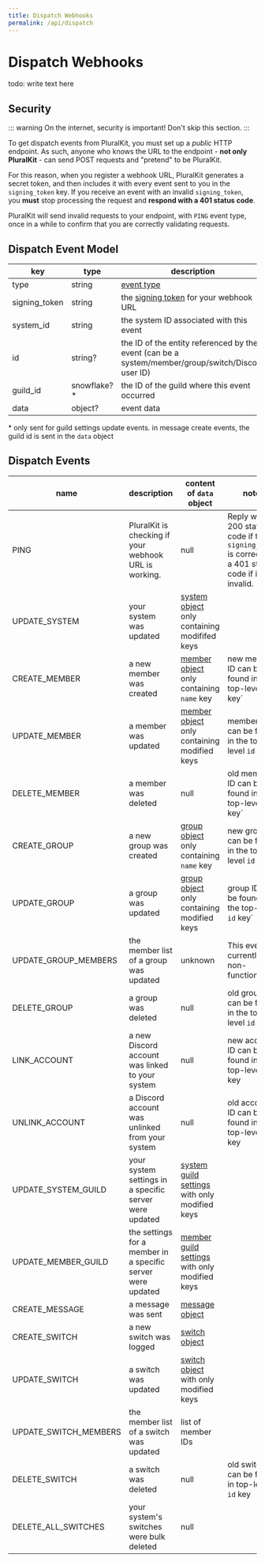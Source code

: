 ```yaml
---
title: Dispatch Webhooks
permalink: /api/dispatch
---
```


# Dispatch Webhooks

todo: write text here

## Security

::: warning
On the internet, security is important! Don't skip this section.
:::

To get dispatch events from PluralKit, you must set up a *public* HTTP endpoint. As such, anyone who knows the URL to the endpoint - **not only PluralKit** - can send POST requests and "pretend" to be PluralKit.

For this reason, when you register a webhook URL, PluralKit generates a secret token, and then includes it with every event sent to you in the `signing_token` key. If you receive an event with an invalid `signing_token`, you **must** stop processing the request and **respond with a 401 status code**.

PluralKit will send invalid requests to your endpoint, with `PING` event type, once in a while to confirm that you are correctly validating requests.

## Dispatch Event Model

|key|type|description|
|---|---|---|
|type|string|[event type](#event-type-enum)|
|signing_token|string|the [signing token](#security) for your webhook URL|
|system_id|string|the system ID associated with this event|
|id|string?|the ID of the entity referenced by the event (can be a system/member/group/switch/Discord user ID)|
|guild_id|snowflake?*|the ID of the guild where this event occurred|
|data|object?|event data|

\* only sent for guild settings update events. in message create events, the guild id is sent in the `data` object

## Dispatch Events

|name|description|content of `data` object|notes|
|---|---|---|---|
|PING|PluralKit is checking if your webhook URL is working.|null|Reply with a 200 status code if the `signing_token` is correct, or a 401 status code if it is invalid.|
|UPDATE_SYSTEM|your system was updated|[system object](/api/models#system-model) only containing modififed keys|
|CREATE_MEMBER|a new member was created|[member object](/api/models#member-model) only containing `name` key|new member ID can be found in the top-level `id` key`|
|UPDATE_MEMBER|a member was updated|[member object](/api/models#member-model) only containing modified keys|member ID can be found in the top-level `id` key`|
|DELETE_MEMBER|a member was deleted|null|old member ID can be found in the top-level `id` key`|
|CREATE_GROUP|a new group was created|[group object](/api/models#group-model) only containing `name` key|new group ID can be found in the top-level `id` key`|
|UPDATE_GROUP|a group was updated|[group object](/api/models#group-model) only containing modified keys|group ID can be found in the top-level `id` key`|
|UPDATE_GROUP_MEMBERS|the member list of a group was updated|unknown|This event is currently non-functional|
|DELETE_GROUP|a group was deleted|null|old group ID can be found in the top-level `id` key`|
|LINK_ACCOUNT|a new Discord account was linked to your system|null|new account ID can be found in the top-level `id` key|
|UNLINK_ACCOUNT|a Discord account was unlinked from your system|null|old account ID can be found in the top-level `id` key|
|UPDATE_SYSTEM_GUILD|your system settings in a specific server were updated|[system guild settings](/api/models#system-guild-settings) with only modified keys|
|UPDATE_MEMBER_GUILD|the settings for a member in a specific server were updated|[member guild settings](/api/models#member-guild-settings) with only modified keys|
|CREATE_MESSAGE|a message was sent|[message object](/api/models#message-model)|
|CREATE_SWITCH|a new switch was logged|[switch object](/api/models#switch-model)|
|UPDATE_SWITCH|a switch was updated|[switch object](/api/models#switch-model) with only modified keys|
|UPDATE_SWITCH_MEMBERS|the member list of a switch was updated|list of member IDs|
|DELETE_SWITCH|a switch was deleted|null|old switch ID can be found in top-level `id` key|
|DELETE_ALL_SWITCHES|your system's switches were bulk deleted|null|